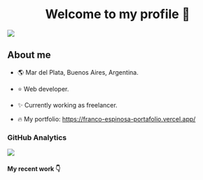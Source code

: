 <div align="center">
<h1 align="center">Welcome to my profile 👋</h1>
</div>
<img src="https://i.imgur.com/QbFSUe3.png">

## About me

- :earth_americas: Mar del Plata, Buenos Aires, Argentina.
- :star: Web developer.
- :sparkles: Currently working as freelancer.

- :fire: My portfolio: https://franco-espinosa-portafolio.vercel.app/

### GitHub Analytics

<a href="https://github.com/GoorezyEST">
  <img src="https://streak-stats.demolab.com?user=GoorezyEST&theme=midnight-purple" />
</a>

#### My recent work :point_down:

